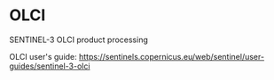# OLCI
SENTINEL-3 OLCI product processing

OLCI user's guide:
https://sentinels.copernicus.eu/web/sentinel/user-guides/sentinel-3-olci
